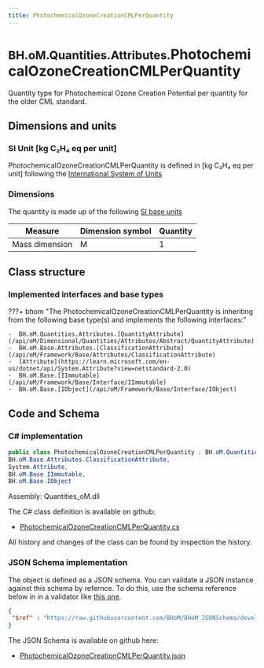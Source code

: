 ```yaml
---
title: PhotochemicalOzoneCreationCMLPerQuantity
---
```


# <small>BH.oM.Quantities.Attributes.</small>**PhotochemicalOzoneCreationCMLPerQuantity**

Quantity type for Photochemical Ozone Creation Potential per quantity for the older CML standard.

## Dimensions and units

### SI Unit [kg C₂H₄ eq per unit]

PhotochemicalOzoneCreationCMLPerQuantity is defined in [kg C₂H₄ eq per unit] following the [International System of Units](https://en.wikipedia.org/wiki/International_System_of_Units) 

### Dimensions

The quantity is made up of the following [SI base units](https://en.wikipedia.org/wiki/SI_base_unit)

| Measure        | Dimension symbol | Quantity |
|------------------|--------|----------|
| Mass dimension |  M  |1  |

## Class structure

### Implemented interfaces and base types

???+ bhom "The PhotochemicalOzoneCreationCMLPerQuantity is inheriting from the following base type(s) and implements the following interfaces:"

    -  BH.oM.Quantities.Attributes.[QuantityAttribute](/api/oM/Dimensional/Quantities/Attributes/Abstract/QuantityAttribute)
    -  BH.oM.Base.Attributes.[ClassificationAttribute](/api/oM/Framework/Base/Attributes/ClassificationAttribute)
    -  [Attribute](https://learn.microsoft.com/en-us/dotnet/api/System.Attribute?view=netstandard-2.0)
    -  BH.oM.Base.[IImmutable](/api/oM/Framework/Base/Interface/IImmutable)
    -  BH.oM.Base.[IObject](/api/oM/Framework/Base/Interface/IObject)




## Code and Schema

### C# implementation

``` C# title="C#"
public class PhotochemicalOzoneCreationCMLPerQuantity : BH.oM.Quantities.Attributes.QuantityAttribute,
BH.oM.Base.Attributes.ClassificationAttribute,
System.Attribute,
BH.oM.Base.IImmutable,
BH.oM.Base.IObject
```

Assembly: Quantities_oM.dll

The C# class definition is available on github:

- [PhotochemicalOzoneCreationCMLPerQuantity.cs](https://github.com/BHoM/BHoM/blob/develop/Quantities_oM/Attributes\PhotochemicalOzoneCreationCMLPerQuantity.cs)

All history and changes of the class can be found by inspection the history.
### JSON Schema implementation

The object is defined as a JSON schema. You can validate a JSON instance against this schema by refernce. To do this, use the schema reference below in in a validator like [this one](https://www.jsonschemavalidator.net/).

``` json title="JSON Schema"
{
 "$ref" : "https://raw.githubusercontent.com/BHoM/BHoM_JSONSchema/develop/Quantities_oM/Attributes/PhotochemicalOzoneCreationCMLPerQuantity.json"
}
```

The JSON Schema is available on github here:

- [PhotochemicalOzoneCreationCMLPerQuantity.json](https://github.com/BHoM/BHoM_JSONSchema/blob/develop/Quantities_oM/Attributes/PhotochemicalOzoneCreationCMLPerQuantity.json)
